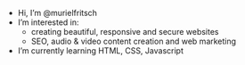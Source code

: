 - Hi, I’m @murielfritsch
- I’m interested in:
    - creating beautiful, responsive and secure websites
    - SEO, audio & video content creation and web marketing
- I’m currently learning HTML, CSS, Javascript
<!-- - I’m looking to collaborate on non-profit website projects
- How to reach me -->

<!---
murielfritsch/murielfritsch is a ✨ special ✨ repository because its `README.md` (this file) appears on your GitHub profile.
You can click the Preview link to take a look at your changes.
--->
